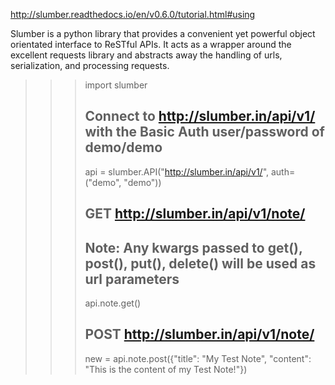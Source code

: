 http://slumber.readthedocs.io/en/v0.6.0/tutorial.html#using

Slumber is a python library that provides a convenient yet powerful object orientated interface to ReSTful APIs. It acts as a wrapper around the excellent requests library and abstracts away the handling of urls, serialization, and processing requests.


>>> import slumber
>>> ## Connect to http://slumber.in/api/v1/ with the Basic Auth user/password of demo/demo
>>> api = slumber.API("http://slumber.in/api/v1/", auth=("demo", "demo"))
>>> ## GET http://slumber.in/api/v1/note/
>>> ##     Note: Any kwargs passed to get(), post(), put(), delete() will be used as url parameters
>>> api.note.get()
>>> ## POST http://slumber.in/api/v1/note/
>>> new = api.note.post({"title": "My Test Note", "content": "This is the content of my Test Note!"})

